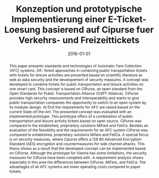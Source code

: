 ---
abstract: This paper presents standards and technologies of Automatic Fare Collection
  (AFC) systems. Dif- ferent approaches in combining public transportation tickets
  with tickets for leisure activities are presented based on scientific literature
  as well as data security and the developement of security measures. A concept was
  developed to combine tickets for pubilc transportation and leisure activities on
  one smart card. This concept is based on CiPurse, an open standard from the Open
  Standards for Public Transportation Alliance (OSPT Alliance). CiPurse provides high
  security measurements and interoperability and wants to give public transportation
  companies the opportunity to switch to an open system by its modular design. At
  first the requirements for AFC are raised based on the current State-of-the-Art.
  The presented concept was evaluated with an implemented prototype. This prototype
  offers of a combination of public transportation and leisure activity tickets based
  on open source. CiPurse was compared to the established, proprietary solutions MiFare
  and FeliCa. Besides an evaluation of the feasibility and the requirements for an
  AFC system CiPurse was compared to established, proprietary solutions Mifare and
  FeliCa. A special focus is on security measures, where Cipurse offers a 128 Bit
  Advanced Encryption Standard (AES) encryption and countermeasures for side channel
  attacks. This thesis shows as a result that the developed concept can be implemented
  based on CiPurse. Although the prototype for Vienna has some limitations, the security
  measures for CiPurse have been complied with. A requirement analysis shows especially
  in this area the differences between CiPurse, MiFare, and FeliCa. The advantages
  of all AFC systems are lower operating costs compared to paper tickets.
authors:
- Josef Sonderegger
date: '2016-01-01'
featured: false
publication_types:
- '7'
publishDate: '2016-01-01'
title: Konzeption und prototypische Implementierung einer E-Ticket-Loesung basierend
  auf Cipurse fuer Verkehrs- und Freizeittickets
url_pdf: ''
---
